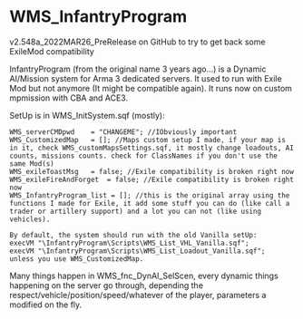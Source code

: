 # WMS_InfantryProgram

v2.548a_2022MAR26_PreRelease on GitHub to try to get back some ExileMod compatibility

InfantryProgram (from the original name 3 years ago...) is a Dynamic AI/Mission system for Arma 3 dedicated servers.
It used to run with Exile Mod but not anymore (It might be compatible again).
It runs now on custom mpmission with CBA and ACE3.

SetUp is in WMS_InitSystem.sqf (mostly):

    WMS_serverCMDpwd    = "CHANGEME"; //IObviously important
    WMS_CustomizedMap	= []; //Maps custom setup I made, if your map is in it, check WMS_customMapsSettings.sqf, it mostly change loadouts, AI counts, missions counts. check for ClassNames if you don't use the same Mod(s)
    WMS_exileToastMsg 	= false; //Exile compatibility is broken right now
    WMS_exileFireAndForget 	= false; //Exile compatibility is broken right now
    WMS_InfantryProgram_list = []; //this is the original array using the functions I made for Exile, it add some stuff you can do (like call a trader or artillery support) and a lot you can not (like using vehicles).

    By default, the system should run with the old Vanilla setUp:
	execVM "\InfantryProgram\Scripts\WMS_List_VHL_Vanilla.sqf";
	execVM "\InfantryProgram\Scripts\WMS_List_Loadout_Vanilla.sqf";
    unless you use WMS_CustomizedMap.

Many things happen in WMS_fnc_DynAI_SelScen, every dynamic things happening on the server go through, depending the respect/vehicle/position/speed/whatever of the player, parameters a modified on the fly.